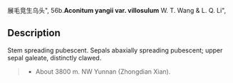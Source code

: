 展毛竞生乌头",
56b.**Aconitum yangii var. villosulum** W. T. Wang & L. Q. Li",

## Description
Stem spreading pubescent. Sepals abaxially spreading pubescent; upper sepal galeate, distinctly clawed.

> * About 3800 m. NW Yunnan (Zhongdian Xian).
